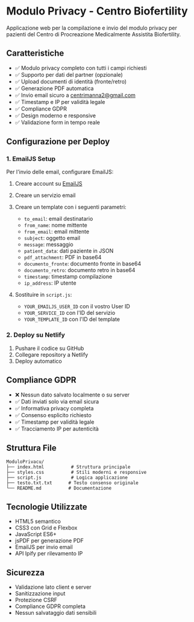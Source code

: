# Modulo Privacy - Centro Biofertility

Applicazione web per la compilazione e invio del modulo privacy per pazienti del Centro di Procreazione Medicalmente Assistita Biofertility.

## Caratteristiche

- ✅ Modulo privacy completo con tutti i campi richiesti
- ✅ Supporto per dati del partner (opzionale)
- ✅ Upload documenti di identità (fronte/retro)
- ✅ Generazione PDF automatica
- ✅ Invio email sicuro a centrimanna2@gmail.com
- ✅ Timestamp e IP per validità legale
- ✅ Compliance GDPR
- ✅ Design moderno e responsive
- ✅ Validazione form in tempo reale

## Configurazione per Deploy

### 1. EmailJS Setup
Per l'invio delle email, configurare EmailJS:

1. Creare account su [EmailJS](https://www.emailjs.com/)
2. Creare un servizio email
3. Creare un template con i seguenti parametri:
   - `to_email`: email destinatario
   - `from_name`: nome mittente
   - `from_email`: email mittente
   - `subject`: oggetto email
   - `message`: messaggio
   - `patient_data`: dati paziente in JSON
   - `pdf_attachment`: PDF in base64
   - `documento_fronte`: documento fronte in base64
   - `documento_retro`: documento retro in base64
   - `timestamp`: timestamp compilazione
   - `ip_address`: IP utente

4. Sostituire in `script.js`:
   - `YOUR_EMAILJS_USER_ID` con il vostro User ID
   - `YOUR_SERVICE_ID` con l'ID del servizio
   - `YOUR_TEMPLATE_ID` con l'ID del template

### 2. Deploy su Netlify

1. Pushare il codice su GitHub
2. Collegare repository a Netlify
3. Deploy automatico

## Compliance GDPR

- ❌ Nessun dato salvato localmente o su server
- ✅ Dati inviati solo via email sicura
- ✅ Informativa privacy completa
- ✅ Consenso esplicito richiesto
- ✅ Timestamp per validità legale
- ✅ Tracciamento IP per autenticità

## Struttura File

```
ModuloPrivacu/
├── index.html          # Struttura principale
├── styles.css          # Stili moderni e responsive
├── script.js           # Logica applicazione
├── testo.txt.txt      # Testo consenso originale
└── README.md          # Documentazione
```

## Tecnologie Utilizzate

- HTML5 semantico
- CSS3 con Grid e Flexbox
- JavaScript ES6+
- jsPDF per generazione PDF
- EmailJS per invio email
- API Ipify per rilevamento IP

## Sicurezza

- Validazione lato client e server
- Sanitizzazione input
- Protezione CSRF
- Compliance GDPR completa
- Nessun salvataggio dati sensibili